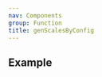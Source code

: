 ```yaml
---
nav: Components
group: Function
title: genScalesByConfig
---
```


## Example

<code src="./demo/index.tsx"></code>
